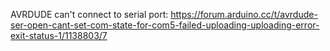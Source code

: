 AVRDUDE can't connect to serial port:
https://forum.arduino.cc/t/avrdude-ser-open-cant-set-com-state-for-com5-failed-uploading-uploading-error-exit-status-1/1138803/7
